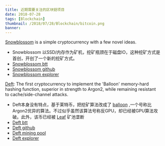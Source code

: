 ```yaml
---
title: 近期需要关注的区块链项目
date: 2018-07-28
tags: [Blockchain]
thumbnail: /2018/07/28/Blockchain/bitcoin.png
banner: 
---
```


[Snowblossom](https://snowblossom.org/) is a simple cryptocurrency with a few novel ideas.
* Snowblossom 以SSD/内存作为矿机，挖矿瓶颈在于磁盘IO，这种挖矿方式是首创，开创了一个新的挖矿方式。
* [Snowblossom btt](https://bitcointalk.org/index.php?topic=4422979.0)
* [Snowblossom github](https://github.com/snowblossomcoin/snowblossom)
* [Snowblossom explorer](https://explorer.snowblossom.org/)


[Deft](https://ulord.one/): The first cryptocurrency to implement the 'Balloon' memory-hard hashing function, superior in strength to Argon2, while remaining resistant to cache/side-channel attacks.
* Deft本身没有特点，基于莱特币，把挖矿算法改成了 [balloon](https://crypto.stanford.edu/balloon/) ,一个号称比Argon2优异的算法。不过似乎虽然该算法号称反GPU，却已经被GPU算法攻破。此外，该币已经被 [Leaf](http://deft.leafpool.com/) 矿池垄断
* [Deft btt](https://bitcointalk.org/index.php?topic=4396753.0)
* [Deft github](https://github.com/deftchain/deft)
* [Deft mining pool](http://deft.leafpool.com/)
* [Deft explorer](http://deft.leafpool.com/blocks)